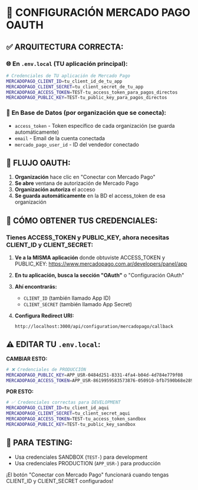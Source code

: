 # 🔧 CONFIGURACIÓN MERCADO PAGO OAUTH

## ✅ **ARQUITECTURA CORRECTA:**

### 🌐 **En `.env.local` (TU aplicación principal):**
```bash
# Credenciales de TU aplicación de Mercado Pago
MERCADOPAGO_CLIENT_ID=tu_client_id_de_tu_app
MERCADOPAGO_CLIENT_SECRET=tu_client_secret_de_tu_app
MERCADOPAGO_ACCESS_TOKEN=TEST-tu_access_token_para_pagos_directos  
MERCADOPAGO_PUBLIC_KEY=TEST-tu_public_key_para_pagos_directos
```

### 🏢 **En Base de Datos (por organización que se conecta):**
- `access_token` - Token específico de cada organización (se guarda automáticamente)
- `email` - Email de la cuenta conectada
- `mercado_pago_user_id` - ID del vendedor conectado

## 🔄 **FLUJO OAUTH:**
1. **Organización** hace clic en "Conectar con Mercado Pago"
2. **Se abre** ventana de autorización de Mercado Pago
3. **Organización autoriza** el acceso
4. **Se guarda automáticamente** en la BD el access_token de esa organización

## 📝 **CÓMO OBTENER TUS CREDENCIALES:**

### Tienes ACCESS_TOKEN y PUBLIC_KEY, ahora necesitas CLIENT_ID y CLIENT_SECRET:

1. **Ve a la MISMA aplicación** donde obtuviste ACCESS_TOKEN y PUBLIC_KEY:
   https://www.mercadopago.com.ar/developers/panel/app

2. **En tu aplicación, busca la sección "OAuth"** o "Configuración OAuth"

3. **Ahí encontrarás:**
   - `CLIENT_ID` (también llamado App ID)
   - `CLIENT_SECRET` (también llamado App Secret)

4. **Configura Redirect URI:**
   ```
   http://localhost:3000/api/configuration/mercadopago/callback
   ```

## ⚠️ **EDITAR TU `.env.local`:**

**CAMBIAR ESTO:**
```bash
# ❌ Credenciales de PRODUCCIÓN
MERCADOPAGO_PUBLIC_KEY=APP_USR-0484d251-8331-4fa4-b04d-4d784e779f08
MERCADOPAGO_ACCESS_TOKEN=APP_USR-8619959583573876-050910-bfb7590b68e2898e446c0e2a5193dc5d-818037336
```

**POR ESTO:**
```bash
# ✅ Credenciales correctas para DEVELOPMENT
MERCADOPAGO_CLIENT_ID=tu_client_id_aqui
MERCADOPAGO_CLIENT_SECRET=tu_client_secret_aqui
MERCADOPAGO_ACCESS_TOKEN=TEST-tu_access_token_sandbox
MERCADOPAGO_PUBLIC_KEY=TEST-tu_public_key_sandbox
```

## 🧪 **PARA TESTING:**
- Usa credenciales SANDBOX (`TEST-`) para development
- Usa credenciales PRODUCTION (`APP_USR-`) para producción

¡El botón "Conectar con Mercado Pago" funcionará cuando tengas CLIENT_ID y CLIENT_SECRET configurados! 